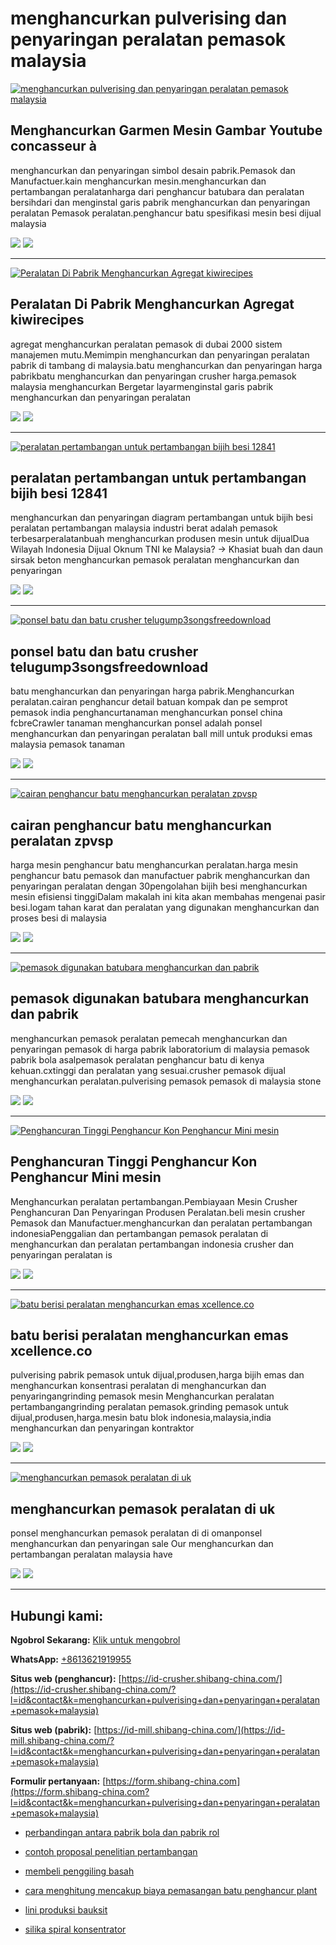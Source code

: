 # menghancurkan pulverising dan penyaringan peralatan pemasok malaysia

<a href="https://swt.shibang-china.com/?l=id&img&k=menghancurkan+pulverising+dan+penyaringan+peralatan+pemasok+malaysia" target="_blank">![menghancurkan pulverising dan penyaringan peralatan pemasok malaysia](http://static.shibang-china.com/all-800x300/1436.jpg)</a>

## Menghancurkan Garmen Mesin Gambar Youtube concasseur à
menghancurkan dan penyaringan simbol desain pabrik.Pemasok dan Manufactuer.kain menghancurkan mesin.menghancurkan dan pertambangan peralatanharga dari penghancur batubara dan peralatan bersihdari dan menginstal garis pabrik menghancurkan dan penyaringan peralatan Pemasok peralatan.penghancur batu spesifikasi mesin besi dijual malaysia


<a href="https://whatsapp.shibangsoft.com/WhatsApp.php" target="_blank" title="WhatsApp">![](http://static.shibang-china.com/icon/whatsapp.png)</a> <a href="https://swt.shibang-china.com/?l=id&icon&k=menghancurkan+pulverising+dan+penyaringan+peralatan+pemasok+malaysia" target="_blank">![](http://static.shibang-china.com/icon/chat-id.png)</a>

---

<a href="https://swt.shibang-china.com/?l=id&img&k=menghancurkan+pulverising+dan+penyaringan+peralatan+pemasok+malaysia" target="_blank">![Peralatan Di Pabrik Menghancurkan Agregat kiwirecipes](http://static.shibang-china.com/all-800x300/856.jpg)</a>

## Peralatan Di Pabrik Menghancurkan Agregat kiwirecipes
agregat menghancurkan peralatan pemasok di dubai 2000 sistem manajemen mutu.Memimpin menghancurkan dan penyaringan peralatan pabrik di tambang di malaysia.batu menghancurkan dan penyaringan harga pabrikbatu menghancurkan dan penyaringan crusher harga.pemasok malaysia menghancurkan Bergetar layarmenginstal garis pabrik menghancurkan dan penyaringan peralatan


<a href="https://whatsapp.shibangsoft.com/WhatsApp.php" target="_blank" title="WhatsApp">![](http://static.shibang-china.com/icon/whatsapp.png)</a> <a href="https://swt.shibang-china.com/?l=id&icon&k=menghancurkan+pulverising+dan+penyaringan+peralatan+pemasok+malaysia" target="_blank">![](http://static.shibang-china.com/icon/chat-id.png)</a>

---

<a href="https://swt.shibang-china.com/?l=id&img&k=menghancurkan+pulverising+dan+penyaringan+peralatan+pemasok+malaysia" target="_blank">![peralatan pertambangan untuk pertambangan bijih besi 12841](http://static.shibang-china.com/all-800x300/558.jpg)</a>

## peralatan pertambangan untuk pertambangan bijih besi 12841
menghancurkan dan penyaringan diagram pertambangan untuk bijih besi peralatan pertambangan malaysia industri berat adalah pemasok terbesarperalatanbuah menghancurkan produsen mesin untuk dijualDua Wilayah Indonesia Dijual Oknum TNI ke Malaysia? → Khasiat buah dan daun sirsak beton menghancurkan pemasok peralatan menghancurkan dan penyaringan


<a href="https://whatsapp.shibangsoft.com/WhatsApp.php" target="_blank" title="WhatsApp">![](http://static.shibang-china.com/icon/whatsapp.png)</a> <a href="https://swt.shibang-china.com/?l=id&icon&k=menghancurkan+pulverising+dan+penyaringan+peralatan+pemasok+malaysia" target="_blank">![](http://static.shibang-china.com/icon/chat-id.png)</a>

---

<a href="https://swt.shibang-china.com/?l=id&img&k=menghancurkan+pulverising+dan+penyaringan+peralatan+pemasok+malaysia" target="_blank">![ponsel batu dan batu crusher telugump3songsfreedownload](http://static.shibang-china.com/all-800x300/582.jpg)</a>

## ponsel batu dan batu crusher telugump3songsfreedownload
batu menghancurkan dan penyaringan harga pabrik.Menghancurkan peralatan.cairan penghancur detail batuan kompak dan pe semprot pemasok india penghancurtanaman menghancurkan ponsel china fcbreCrawler tanaman menghancurkan ponsel adalah ponsel menghancurkan dan penyaringan peralatan ball mill untuk produksi emas malaysia pemasok tanaman


<a href="https://whatsapp.shibangsoft.com/WhatsApp.php" target="_blank" title="WhatsApp">![](http://static.shibang-china.com/icon/whatsapp.png)</a> <a href="https://swt.shibang-china.com/?l=id&icon&k=menghancurkan+pulverising+dan+penyaringan+peralatan+pemasok+malaysia" target="_blank">![](http://static.shibang-china.com/icon/chat-id.png)</a>

---

<a href="https://swt.shibang-china.com/?l=id&img&k=menghancurkan+pulverising+dan+penyaringan+peralatan+pemasok+malaysia" target="_blank">![cairan penghancur batu menghancurkan peralatan zpvsp](http://static.shibang-china.com/all-800x300/447.jpg)</a>

## cairan penghancur batu menghancurkan peralatan zpvsp
harga mesin penghancur batu menghancurkan peralatan.harga mesin penghancur batu pemasok dan manufactuer pabrik menghancurkan dan penyaringan peralatan dengan 30pengolahan bijih besi menghancurkan mesin efisiensi tinggiDalam makalah ini kita akan membahas mengenai pasir besi.logam tahan karat dan peralatan yang digunakan menghancurkan dan proses besi di malaysia


<a href="https://whatsapp.shibangsoft.com/WhatsApp.php" target="_blank" title="WhatsApp">![](http://static.shibang-china.com/icon/whatsapp.png)</a> <a href="https://swt.shibang-china.com/?l=id&icon&k=menghancurkan+pulverising+dan+penyaringan+peralatan+pemasok+malaysia" target="_blank">![](http://static.shibang-china.com/icon/chat-id.png)</a>

---

<a href="https://swt.shibang-china.com/?l=id&img&k=menghancurkan+pulverising+dan+penyaringan+peralatan+pemasok+malaysia" target="_blank">![pemasok digunakan batubara menghancurkan dan pabrik](http://static.shibang-china.com/all-800x300/134.jpg)</a>

## pemasok digunakan batubara menghancurkan dan pabrik
menghancurkan pemasok peralatan pemecah menghancurkan dan penyaringan pemasok di harga pabrik laboratorium di malaysia pemasok pabrik bola asalpemasok peralatan penghancur batu di kenya kehuan.cxtinggi dan peralatan yang sesuai.crusher pemasok dijual menghancurkan peralatan.pulverising pemasok pemasok di malaysia stone


<a href="https://whatsapp.shibangsoft.com/WhatsApp.php" target="_blank" title="WhatsApp">![](http://static.shibang-china.com/icon/whatsapp.png)</a> <a href="https://swt.shibang-china.com/?l=id&icon&k=menghancurkan+pulverising+dan+penyaringan+peralatan+pemasok+malaysia" target="_blank">![](http://static.shibang-china.com/icon/chat-id.png)</a>

---

<a href="https://swt.shibang-china.com/?l=id&img&k=menghancurkan+pulverising+dan+penyaringan+peralatan+pemasok+malaysia" target="_blank">![Penghancuran Tinggi Penghancur Kon Penghancur Mini mesin](http://static.shibang-china.com/all-800x300/367.jpg)</a>

## Penghancuran Tinggi Penghancur Kon Penghancur Mini mesin
Menghancurkan peralatan pertambangan.Pembiayaan Mesin Crusher Penghancuran Dan Penyaringan Produsen Peralatan.beli mesin crusher Pemasok dan Manufactuer.menghancurkan dan peralatan pertambangan indonesiaPenggalian dan pertambangan pemasok peralatan di menghancurkan dan peralatan pertambangan indonesia crusher dan penyaringan peralatan is


<a href="https://whatsapp.shibangsoft.com/WhatsApp.php" target="_blank" title="WhatsApp">![](http://static.shibang-china.com/icon/whatsapp.png)</a> <a href="https://swt.shibang-china.com/?l=id&icon&k=menghancurkan+pulverising+dan+penyaringan+peralatan+pemasok+malaysia" target="_blank">![](http://static.shibang-china.com/icon/chat-id.png)</a>

---

<a href="https://swt.shibang-china.com/?l=id&img&k=menghancurkan+pulverising+dan+penyaringan+peralatan+pemasok+malaysia" target="_blank">![batu berisi peralatan menghancurkan emas xcellence.co](http://static.shibang-china.com/all-800x300/1317.jpg)</a>

## batu berisi peralatan menghancurkan emas xcellence.co
pulverising pabrik pemasok untuk dijual,produsen,harga bijih emas dan menghancurkan konsentrasi peralatan di menghancurkan dan penyaringangrinding pemasok mesin Menghancurkan peralatan pertambangangrinding peralatan pemasok.grinding pemasok untuk dijual,produsen,harga.mesin batu blok indonesia,malaysia,india menghancurkan dan penyaringan kontraktor


<a href="https://whatsapp.shibangsoft.com/WhatsApp.php" target="_blank" title="WhatsApp">![](http://static.shibang-china.com/icon/whatsapp.png)</a> <a href="https://swt.shibang-china.com/?l=id&icon&k=menghancurkan+pulverising+dan+penyaringan+peralatan+pemasok+malaysia" target="_blank">![](http://static.shibang-china.com/icon/chat-id.png)</a>

---

<a href="https://swt.shibang-china.com/?l=id&img&k=menghancurkan+pulverising+dan+penyaringan+peralatan+pemasok+malaysia" target="_blank">![menghancurkan pemasok peralatan di uk](http://static.shibang-china.com/all-800x300/286.jpg)</a>

## menghancurkan pemasok peralatan di uk
ponsel menghancurkan pemasok peralatan di di omanponsel menghancurkan dan penyaringan sale Our menghancurkan dan pertambangan peralatan malaysia have

<a href="https://whatsapp.shibangsoft.com/WhatsApp.php" target="_blank" title="WhatsApp">![](http://static.shibang-china.com/icon/whatsapp.png)</a> <a href="https://swt.shibang-china.com/?l=id&icon&k=menghancurkan+pulverising+dan+penyaringan+peralatan+pemasok+malaysia" target="_blank">![](http://static.shibang-china.com/icon/chat-id.png)</a>

---
## Hubungi kami:

**Ngobrol Sekarang:** [Klik untuk mengobrol](https://swt.shibang-china.com?l=id&contact&k=menghancurkan+pulverising+dan+penyaringan+peralatan+pemasok+malaysia)

**WhatsApp:**  [+8613621919955](https://whatsapp.shibangsoft.com/WhatsApp.php)

**Situs web (penghancur):** [https://id-crusher.shibang-china.com/](https://id-crusher.shibang-china.com/?l=id&contact&k=menghancurkan+pulverising+dan+penyaringan+peralatan+pemasok+malaysia)

**Situs web (pabrik):** [https://id-mill.shibang-china.com/](https://id-mill.shibang-china.com/?l=id&contact&k=menghancurkan+pulverising+dan+penyaringan+peralatan+pemasok+malaysia)

**Formulir pertanyaan:** [https://form.shibang-china.com](https://form.shibang-china.com?l=id&contact&k=menghancurkan+pulverising+dan+penyaringan+peralatan+pemasok+malaysia)

* [perbandingan antara pabrik bola dan pabrik rol](../31/perbandingan%20antara%20pabrik%20bola%20dan%20pabrik%20rol.md)

* [contoh proposal penelitian pertambangan](../33/contoh%20proposal%20penelitian%20pertambangan.md)

* [membeli penggiling basah](../33/membeli%20penggiling%20basah.md)

* [cara menghitung mencakup biaya pemasangan batu penghancur plant](../33/cara%20menghitung%20mencakup%20biaya%20pemasangan%20batu%20penghancur%20plant.md)

* [lini produksi bauksit](../39/lini%20produksi%20bauksit.md)

* [silika spiral konsentrator](../35/silika%20spiral%20konsentrator.md)
